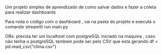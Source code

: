 Um  projeto simples de aprendizado de como salvar dados e fazer a coleta para realizar dashboards

Para roda o código com o dashboard , vai na pasta do projeto e executa o comando  streamlit run main.py

 OBs: precisa ter um localhost com postgreSQL iniciado na maquina , caso não tenha o postgreSQL tambem pode ser pelo CSV que esta gerando df = pd.read_csv("clima.csv")
